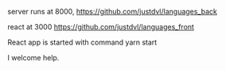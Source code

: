 server runs at 8000, https://github.com/justdvl/languages_back

react at 3000 https://github.com/justdvl/languages_front

React app is started with command yarn start

I welcome help.
